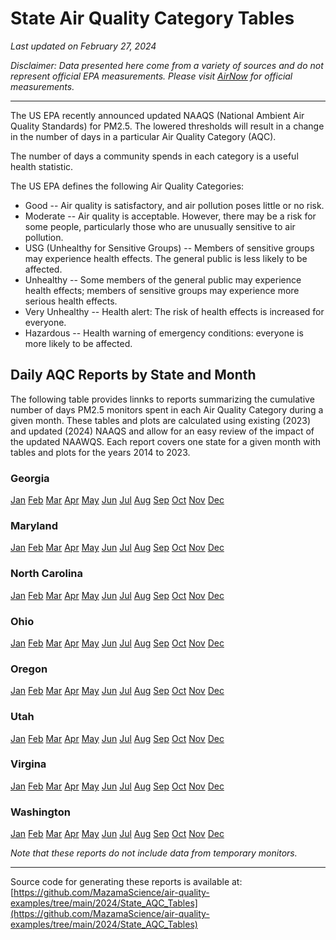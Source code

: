 # State Air Quality Category Tables

_Last updated on February 27, 2024_

_Disclaimer: Data presented here come from a variety of sources and do not 
represent official EPA measurements. Please visit
[AirNow](https://www.airnow.gov) for official measurements._

---

The US EPA recently announced updated NAAQS (National Ambient Air Quality
Standards) for PM2.5. The lowered thresholds will result in a change in the 
number of days in a particular Air Quality Category (AQC).

The number of days a community spends in each category is a useful health
statistic.

The US EPA defines the following Air Quality Categories:

* Good -- Air quality is satisfactory, and air pollution poses little or no risk.
* Moderate -- Air quality is acceptable. However, there may be a risk for some people, particularly those who are unusually sensitive to air pollution.
* USG (Unhealthy for Sensitive Groups) -- Members of sensitive groups may experience health effects. The general public is less likely to be affected.
* Unhealthy -- Some members of the general public may experience health effects; members of sensitive groups may experience more serious health effects.
* Very Unhealthy -- Health alert: The risk of health effects is increased for everyone.
* Hazardous -- Health warning of emergency conditions: everyone is more likely to be affected.

## Daily AQC Reports by State and Month

The following table provides linnks to reports summarizing the cumulative number 
of days PM2.5 monitors spent in each Air Quality Category during a given month. 
These tables and plots are calculated using existing (2023) and updated (2024) 
NAAQS and allow for an easy review of the impact of the updated NAAWQS. Each 
report covers one state for a given month with tables and plots for the years 
2014 to 2023.


### Georgia

[Jan](./daily_AQC_tables_GA_01.html)
[Feb](./daily_AQC_tables_GA_02.html)
[Mar](./daily_AQC_tables_GA_03.html)
[Apr](./daily_AQC_tables_GA_04.html)
[May](./daily_AQC_tables_GA_05.html)
[Jun](./daily_AQC_tables_GA_06.html)
[Jul](./daily_AQC_tables_GA_06.html)
[Aug](./daily_AQC_tables_GA_08.html)
[Sep](./daily_AQC_tables_GA_09.html)
[Oct](./daily_AQC_tables_GA_10.html)
[Nov](./daily_AQC_tables_GA_11.html)
[Dec](./daily_AQC_tables_GA_12.html)


### Maryland

[Jan](./daily_AQC_tables_MD_01.html)
[Feb](./daily_AQC_tables_MD_02.html)
[Mar](./daily_AQC_tables_MD_03.html)
[Apr](./daily_AQC_tables_MD_04.html)
[May](./daily_AQC_tables_MD_05.html)
[Jun](./daily_AQC_tables_MD_06.html)
[Jul](./daily_AQC_tables_MD_06.html)
[Aug](./daily_AQC_tables_MD_08.html)
[Sep](./daily_AQC_tables_MD_09.html)
[Oct](./daily_AQC_tables_MD_10.html)
[Nov](./daily_AQC_tables_MD_11.html)
[Dec](./daily_AQC_tables_MD_12.html)


### North Carolina

[Jan](./daily_AQC_tables_NC_01.html)
[Feb](./daily_AQC_tables_NC_02.html)
[Mar](./daily_AQC_tables_NC_03.html)
[Apr](./daily_AQC_tables_NC_04.html)
[May](./daily_AQC_tables_NC_05.html)
[Jun](./daily_AQC_tables_NC_06.html)
[Jul](./daily_AQC_tables_NC_06.html)
[Aug](./daily_AQC_tables_NC_08.html)
[Sep](./daily_AQC_tables_NC_09.html)
[Oct](./daily_AQC_tables_NC_10.html)
[Nov](./daily_AQC_tables_NC_11.html)
[Dec](./daily_AQC_tables_NC_12.html)


### Ohio

[Jan](./daily_AQC_tables_OH_01.html)
[Feb](./daily_AQC_tables_OH_02.html)
[Mar](./daily_AQC_tables_OH_03.html)
[Apr](./daily_AQC_tables_OH_04.html)
[May](./daily_AQC_tables_OH_05.html)
[Jun](./daily_AQC_tables_OH_06.html)
[Jul](./daily_AQC_tables_OH_06.html)
[Aug](./daily_AQC_tables_OH_08.html)
[Sep](./daily_AQC_tables_OH_09.html)
[Oct](./daily_AQC_tables_OH_10.html)
[Nov](./daily_AQC_tables_OH_11.html)
[Dec](./daily_AQC_tables_OH_12.html)


### Oregon

[Jan](./daily_AQC_tables_OR_01.html)
[Feb](./daily_AQC_tables_OR_02.html)
[Mar](./daily_AQC_tables_OR_03.html)
[Apr](./daily_AQC_tables_OR_04.html)
[May](./daily_AQC_tables_OR_05.html)
[Jun](./daily_AQC_tables_OR_06.html)
[Jul](./daily_AQC_tables_OR_06.html)
[Aug](./daily_AQC_tables_OR_08.html)
[Sep](./daily_AQC_tables_OR_09.html)
[Oct](./daily_AQC_tables_OR_10.html)
[Nov](./daily_AQC_tables_OR_11.html)
[Dec](./daily_AQC_tables_OR_12.html)


### Utah

[Jan](./daily_AQC_tables_UT_01.html)
[Feb](./daily_AQC_tables_UT_02.html)
[Mar](./daily_AQC_tables_UT_03.html)
[Apr](./daily_AQC_tables_UT_04.html)
[May](./daily_AQC_tables_UT_05.html)
[Jun](./daily_AQC_tables_UT_06.html)
[Jul](./daily_AQC_tables_UT_06.html)
[Aug](./daily_AQC_tables_UT_08.html)
[Sep](./daily_AQC_tables_UT_09.html)
[Oct](./daily_AQC_tables_UT_10.html)
[Nov](./daily_AQC_tables_UT_11.html)
[Dec](./daily_AQC_tables_UT_12.html)


### Virgina

[Jan](./daily_AQC_tables_VA_01.html)
[Feb](./daily_AQC_tables_VA_02.html)
[Mar](./daily_AQC_tables_VA_03.html)
[Apr](./daily_AQC_tables_VA_04.html)
[May](./daily_AQC_tables_VA_05.html)
[Jun](./daily_AQC_tables_VA_06.html)
[Jul](./daily_AQC_tables_VA_06.html)
[Aug](./daily_AQC_tables_VA_08.html)
[Sep](./daily_AQC_tables_VA_09.html)
[Oct](./daily_AQC_tables_VA_10.html)
[Nov](./daily_AQC_tables_VA_11.html)
[Dec](./daily_AQC_tables_VA_12.html)


### Washington

[Jan](./daily_AQC_tables_WA_01.html)
[Feb](./daily_AQC_tables_WA_02.html)
[Mar](./daily_AQC_tables_WA_03.html)
[Apr](./daily_AQC_tables_WA_04.html)
[May](./daily_AQC_tables_WA_05.html)
[Jun](./daily_AQC_tables_WA_06.html)
[Jul](./daily_AQC_tables_WA_06.html)
[Aug](./daily_AQC_tables_WA_08.html)
[Sep](./daily_AQC_tables_WA_09.html)
[Oct](./daily_AQC_tables_WA_10.html)
[Nov](./daily_AQC_tables_WA_11.html)
[Dec](./daily_AQC_tables_WA_12.html)




_Note that these reports do not include data from temporary monitors._

----

Source code for generating these reports is available at:
[https://github.com/MazamaScience/air-quality-examples/tree/main/2024/State_AQC_Tables](https://github.com/MazamaScience/air-quality-examples/tree/main/2024/State_AQC_Tables)




